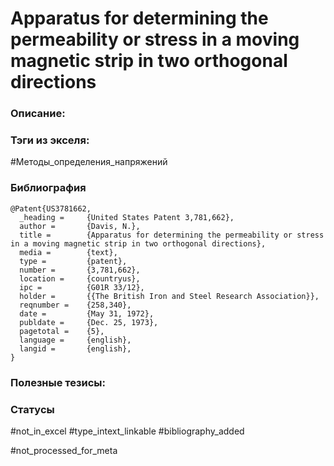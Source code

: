 # Apparatus for determining the permeability or stress in a moving magnetic strip in two orthogonal directions

### Описание:

### Тэги из экселя:
#Методы_определения_напряжений 

### Библиография
```
@Patent{US3781662,
  _heading =     {United States Patent 3,781,662},
  author =       {Davis, N.},
  title =        {Apparatus for determining the permeability or stress in a moving magnetic strip in two orthogonal directions},
  media =        {text},
  type =         {patent},
  number =       {3,781,662},
  location =     {countryus},
  ipc =          {G01R 33/12},
  holder =       {{The British Iron and Steel Research Association}},
  reqnumber =    {258,340},
  date =         {May 31, 1972},
  publdate =     {Dec. 25, 1973},
  pagetotal =    {5},
  language =     {english},
  langid =       {english},
}
```

### Полезные тезисы:

### Статусы
#not_in_excel 
#type_intext_linkable
#bibliography_added

#not_processed_for_meta
